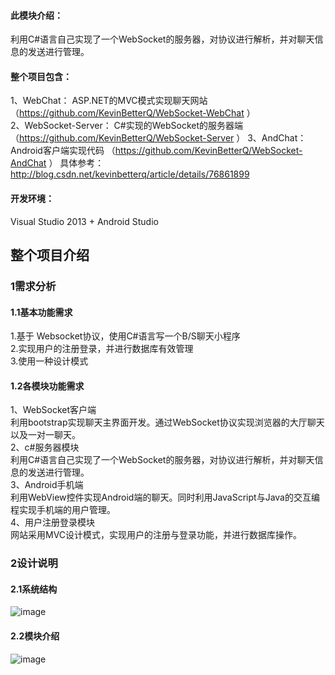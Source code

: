 #### 此模块介绍：  
利用C#语言自己实现了一个WebSocket的服务器，对协议进行解析，并对聊天信息的发送进行管理。    

#### 整个项目包含：
1、WebChat： ASP.NET的MVC模式实现聊天网站（https://github.com/KevinBetterQ/WebSocket-WebChat
）  
2、WebSocket-Server： C#实现的WebSocket的服务器端  （https://github.com/KevinBetterQ/WebSocket-Server
）
3、AndChat： Android客户端实现代码  （https://github.com/KevinBetterQ/WebSocket-AndChat
）
具体参考：http://blog.csdn.net/kevinbetterq/article/details/76861899  


#### 开发环境：
Visual Studio 2013 + Android Studio

## 整个项目介绍
### 1需求分析
#### 1.1基本功能需求
1.基于 Websocket协议，使用C#语言写一个B/S聊天小程序  
2.实现用户的注册登录，并进行数据库有效管理  
3.使用一种设计模式
#### 1.2各模块功能需求
1、WebSocket客户端  
利用bootstrap实现聊天主界面开发。通过WebSocket协议实现浏览器的大厅聊天以及一对一聊天。  
2、c#服务器模块  
利用C#语言自己实现了一个WebSocket的服务器，对协议进行解析，并对聊天信息的发送进行管理。  
3、Android手机端  
利用WebView控件实现Android端的聊天。同时利用JavaScript与Java的交互编程实现手机端的用户管理。  
4、用户注册登录模块  
网站采用MVC设计模式，实现用户的注册与登录功能，并进行数据库操作。

### 2设计说明
#### 2.1系统结构
![image](http://img.blog.csdn.net/20170807215944054?watermark/2/text/aHR0cDovL2Jsb2cuY3Nkbi5uZXQvS2V2aW5CZXR0ZXJR/font/5a6L5L2T/fontsize/400/fill/I0JBQkFCMA==/dissolve/70/gravity/Center)
#### 2.2模块介绍
![image](http://img.blog.csdn.net/20170807215936029?watermark/2/text/aHR0cDovL2Jsb2cuY3Nkbi5uZXQvS2V2aW5CZXR0ZXJR/font/5a6L5L2T/fontsize/400/fill/I0JBQkFCMA==/dissolve/70/gravity/Center)
